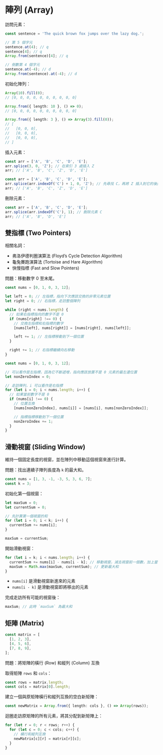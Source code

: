 # 陣列 (Array)

訪問元素：

```ts
const sentence = 'The quick brown fox jumps over the lazy dog.';

// 第 5 個字元
sentence.at(4); // q
sentence[4]; // q
Array.from(sentence)[4]; // q

// 倒數第 4 個字元
sentence.at(-4); // d
Array.from(sentence).at(-4); // d
```

初始化陣列：

```ts
Array(10).fill(0);
// [0, 0, 0, 0, 0, 0, 0, 0, 0, 0]

Array.from({ length: 10 }, () => 0);
// [0, 0, 0, 0, 0, 0, 0, 0, 0, 0]

Array.from({ length: 3 }, () => Array(3).fill(0));
// [
//   [0, 0, 0],
//   [0, 0, 0],
//   [0, 0, 0],
// ]
```

插入元素：

```ts
const arr = ['A', 'B', 'C', 'D', 'E'];
arr.splice(3, 0, 'Z'); // 在索引 3 處插入 Z
arr; // ['A', 'B', 'C', 'Z', 'D', 'E']
```

```ts
const arr = ['A', 'B', 'C', 'D', 'E'];
arr.splice(arr.indexOf('C') + 1, 0, 'Z'); // 先尋找 C，再將 Z 插入到它的後面
arr; // ['A', 'B', 'C', 'Z', 'D', 'E']
```

刪除元素：

```ts
const arr = ['A', 'B', 'C', 'D', 'E'];
arr.splice(arr.indexOf('C'), 1); // 刪除元素 C
arr; // ['A', 'B', 'D', 'E']
```

## 雙指標 (Two Pointers)

相關名詞：

- 弗洛伊德判圈演算法 (Floyd’s Cycle Detection Algorithm)
- 龜兔賽跑演算法 (Tortoise and Hare Algorithm)
- 快慢指標 (Fast and Slow Pointers)

問題：移動數字 0 至末尾。

```ts
const nums = [0, 1, 0, 3, 12];

let left = 0; // 左指標，指向下次應該交換的非零元素位置
let right = 0; // 右指標，走訪整個陣列

while (right < nums.length) {
  // 如果右指標指向的數字不是 0
  if (nums[right] !== 0) {
    // 交換左指標和右指標的數字
    [nums[left], nums[right]] = [nums[right], nums[left]];

    left += 1; // 左指標移動到下一個位置
  }

  right += 1; // 右指標繼續向右移動
}
```

```ts
const nums = [0, 1, 0, 3, 12];

// 可以看作是左指標，因為它不斷遞增，指向應該放置不是 0 元素的最左邊位置
let nonZeroIndex = 0;

// 走訪陣列，i 可以看作是右指標
for (let i = 0; i < nums.length; i++) {
  // 如果當前數字不是 0
  if (nums[i] !== 0) {
    // 位置互換
    [nums[nonZeroIndex], nums[i]] = [nums[i], nums[nonZeroIndex]];

    // 指標指標移動到下一個位置
    nonZeroIndex += 1;
  }
}
```

## 滑動視窗 (Sliding Window)

維持一個固定長度的視窗，並在陣列中移動這個視窗來進行計算。

問題：找出連續子陣列長度為 `k` 的最大和。

```ts
const nums = [1, 3, -1, -3, 5, 3, 6, 7];
const k = 3;
```

初始化第一個視窗：

```ts
let maxSum = 0;
let currentSum = 0;

// 先計算第一個視窗的和
for (let i = 0; i < k; i++) {
  currentSum += nums[i];
}

maxSum = currentSum;
```

開始滑動視窗：

```ts
for (let i = k; i < nums.length; i++) {
  currentSum += nums[i] - nums[i - k]; // 移動視窗，減去視窗前一個數，加上當前數
  maxSum = Math.max(maxSum, currentSum); // 更新最大和
}
```

- `nums[i]` 是滑動視窗新進來的元素
- `nums[i - k]` 是滑動視窗即將移出的元素

完成走訪所有可能的視窗後：

```ts
maxSum; // 此時 `maxSum` 為最大和
```

## 矩陣 (Matrix)

```ts
const matrix = [
  [1, 2, 3],
  [4, 5, 6],
  [7, 8, 9],
];
```

問題：將矩陣的橫行 (Row) 和縱列 (Column) 互換

取得矩陣 `rows` 和 `cols`：

```ts
const rows = matrix.length;
const cols = matrix[0].length;
```

建立一個與原矩陣橫行和縱列互換的空白新矩陣：

```ts
const newMatrix = Array.from({ length: cols }, () => Array(rows));
```

迴圈走訪原矩陣的所有元素，將其分配到新矩陣上：

```ts
for (let r = 0; r < rows; r++) {
  for (let c = 0; c < cols; c++) {
    // 橫行和縱列互換
    newMatrix[c][r] = matrix[r][c];
  }
}
```
